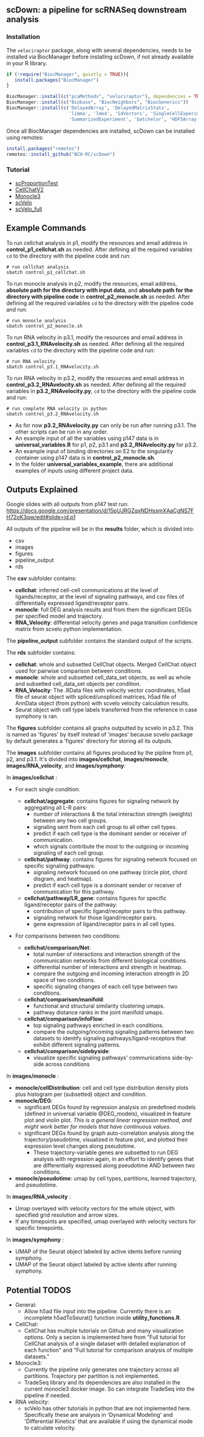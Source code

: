 ## scDown: a pipeline for scRNASeq downstream analysis

### Installation
The `velociraptor` package, along with several dependencies, needs to be installed via BiocManager before installing scDown, if not already available in your R library. 
```r
if (!require("BiocManager", quietly = TRUE)){
   install.packages("BiocManager")
}

BiocManager::install(c("pcaMethods", "velociraptor"), dependencies = TRUE)
BiocManager::install(c("Biobase", "BiocNeighbors", "BiocGenerics"))
BiocManager::install(c('DelayedArray', 'DelayedMatrixStats',
                       'limma', 'lme4', 'S4Vectors', 'SingleCellExperiment',
                       'SummarizedExperiment', 'batchelor', 'HDF5Array','terra', 'ggrastr'))
```

Once all BiocManager dependencies are installed, scDown can be installed using remotes: 
```r
install.packages("remotes")
remotes::install_github("BCH-RC/scDown")
```


### Tutorial 

- [scProportionTest](https://html-preview.github.io/?url=https://github.com/BCH-RC/scDown/blob/main/vignettes/scProportionTest.html)
- [CellChatV2](https://html-preview.github.io/?url=https://github.com/BCH-RC/scDown/blob/main/vignettes/scDown_CellChatV2.html)
- [Monocle3](https://html-preview.github.io/?url=https://github.com/BCH-RC/scDown/blob/main/vignettes/scDown_monocle.html)
- [scVelo](https://html-preview.github.io/?url=https://github.com/BCH-RC/scDown/blob/main/vignettes/run_scvelo.html)
- [scVelo_full](https://html-preview.github.io/?url=https://github.com/BCH-RC/scDown/blob/main/vignettes/run_scvelo_full.html)


## Example Commands

To run cellchat analysis in p1, modify the resources and email address in **control_p1_cellchat.sh** as needed. After defining all the required variables `cd` to the directory with the pipeline code and run:
```
# run cellchat analysis
sbatch control_p1_cellchat.sh
```

To run monocle analysis in p2, modify the resources, email address, **absolute path for the directory with input data**, and **absolute path for the directory with pipeline code** in **control_p2_monocle.sh** as needed. After defining all the required variables `cd` to the directory with the pipeline code and run:
```
# run monocle analysis
sbatch control_p2_monocle.sh
```

To run RNA velocity in p3.1, modify the resources and email address in **control_p3.1_RNAvelocity.sh** as needed. After defining all the required variables `cd` to the directory with the pipeline code and run:
```
# run RNA velocity
sbatch control_p3.1_RNAvelocity.sh
```

To run RNA velocity in p3.2, modify the resources and email address in **control_p3.2_RNAvelocity.sh** as needed. After defining all the required variables in **p3.2_RNAvelocity.py**, `cd` to the directory with the pipeline code and run:
```
# run complete RNA velocity in python
sbatch control_p3.2_RNAvelocity.sh
```

- As for now **p3.2_RNAvelocity.py** can only be run after running p3.1. The other scripts can be run in any order.
- An example input of all the variables using p147 data is in **universal_variables.R** for p1, p2, p3.1 and **p3.2_RNAvelocity.py** for p3.2.
- An example input of binding directories on E2 to the singularity container using p147 data is in **control_p2_monocle.sh**.
- In the folder **universal_variables_example**, there are additional examples of inputs using different project data.

## Outputs Explained

Google slides with all outputs from p147 test run: https://docs.google.com/presentation/d/15pUJRGZqxNDHssmXAaCgNS7FH72oK3qw/edit#slide=id.p1

All outputs of the pipeline will be in the **results** folder, which is divided into:
- csv
- images
- figures
- pipeline_output
- rds

The **csv** subfolder contains:
- **cellchat**: inferred cell-cell communications at the level of ligands/receptor, at the level of signaling pathways, and csv files of differentially expressed ligand/receptor pairs.
- **monocle**: full DEG analysis results and from them the significant DEGs per specified model and trajectory.
- **RNA_Velocity**: differential velocity genes and paga transition confidence matrix from scvelo python implementation.

The **pipeline_output** subfolder contains the standard output of the scripts.

The **rds** subfolder contains:
- **cellchat**: whole and subsetted CellChat objects. Merged CellChat object used for pairwise comparison between conditions.
- **monocle**: whole and subsetted cell_data_set objects, as well as whole and subsetted cell_data_set objects per condition.
- **RNA_Velocity**: The .RData files with velocity vector coordinates, h5ad file of seurat object with spliced/unspliced matrices, h5ad file of AnnData object (from python) with scvelo velocity calculation results.
- Seurat object with cell type labels transferred from the reference in case symphony is ran.

The **figures** subfolder contains all graphs outputted by scvelo in p3.2. This is named as 'figures' by itself instead of 'images' because scvelo package by default generates a 'figures' directory for storing all its outputs.

The **images** subfolder contains all figures produced by the pipline from p1, p2, and p3.1. It's divided into **images/cellchat**, **images/monocle**, **images/RNA_velocity**, and **images/symphony**:

In **images/cellchat** :
- For each single condition:
    - **cellchat/aggregate**: contains figures for signaling network by aggregating all L-R pairs:
        - number of interactions & the total interaction strength (weights) between any two cell groups.
        - signaling sent from each cell group to all other cell types.
        - predict if each cell type is the dominant sender or receiver of communication.
        - which signals contribute the most to the outgoing or incoming signaling of each cell group.
    - **cellchat/pathway**: contains figures for signaling network focused on specific signaling pathways:
        - signaling network focused on one pathway (circle plot, chord disgram, and heatmap).
        - predict if each cell type is a dominant sender or receiver of communication for this pathway.
    - **cellchat/pathway/LR_gene**: contains figures for specific ligand/receptor pairs of the pathway:
        - contribution of specific ligand/receptor pairs to this pathway.
        - signaling network for those ligand/receptor pairs.
        - gene expression of ligand/receptor pairs in all cell types.

- For comparisons between two conditions:
    - **cellchat/comparison/Net**:
        - total number of interactions and interaction strength of the communication networks from different biological conditions.
        - differential number of interactions and strength in heatmap.
        - compare the outgoing and incoming interaction strength in 2D space of two conditions.
        - specific signaling changes of each cell type between two conditions.
    - **cellchat/comparison/manifold**: 
        - functional and structural similarity clustering umaps.
        - pathway distance ranks in the joint manifold umaps.
    - **cellchat/comparison/infoFlow**: 
        - top signaling pathways enriched in each conditions.
        - compare the outgoing/incoming signaling patterns between two datasets to identify signaling pathways/ligand-receptors that exhibit different signaling patterns.
    - **cellchat/comparison/sidebyside**: 
        - visualize specific signaling pathways' communications side-by-side across conditions

In **images/monocle** :
- **monocle/cellDistribution**: cell and cell type distribution density plots plus histogram per (subsetted) object and condition.
- **monocle/DEG**: 
    - significant DEGs found by regression analysis on predefined models (defined in universal variable @DEG_models), visualized in feature plot and violin plot. _This is a general linear regression method, and might work better for models that have continuous values_.
    - significant DEGs found by graph auto-correlation analysis along the trajectory/pseudotime, visualized in feature plot, and plotted their expression level changes along pseudotime.
        - These trajectory-variable genes are subsetted to run DEG analysis with regression again, in an effort to identify genes that are differentially expressed along pseudotime AND between two conditions.
- **monocle/pseudotime**: umap by cell types, partitions, learned trajectory, and pseudotime.

In **images/RNA_velocity** :
- Umap overlayed with velocity vectors for the whole object, with specified grid resolution and arrow sizes.
- If any timepoints are specified, umap overlayed with velocity vectors for specific timepoints.

In **images/symphony** :
- UMAP of the Seurat object labeled by active idents before running symphony.
- UMAP of the Seurat object labeled by active idents after running symphony.

## Potential TODOS

- General:
    - Allow h5ad file input into the pipeline. Currently there is an incomplete h5adToSeurat() function inside **utility_functions.R**.
- CellChat: 
    - CellChat has multiple tutorials on Github and many visualization options. Only a secion is implemented here from "Full tutorial for CellChat analysis of a single dataset with detailed explanation of each function" and "Full tutorial for comparison analysis of multiple datasets."
- Monocle3: 
    - Currently the pipeline only generates one trajectory across all partitions. Trajectory per partition is not implemented.
    - TradeSeq library and its dependencies are also installed in the current monocle3 docker image. So can integrate TradeSeq into the pipeline if needed.
- RNA velocity: 
    - scVelo has other tutorials in python that are not implemented here. Specifically these are analysis in 'Dynamical Modeling' and 'Differential Kinetics' that are available if using the dynamical mode to calculate velocity.
